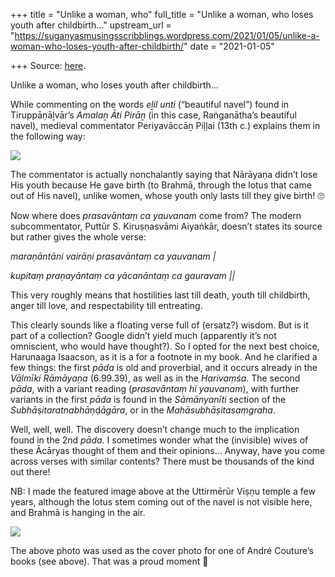 +++
title = "Unlike a woman, who"
full_title = "Unlike a woman, who loses youth after childbirth…"
upstream_url = "https://suganyasmusingsscribblings.wordpress.com/2021/01/05/unlike-a-woman-who-loses-youth-after-childbirth/"
date = "2021-01-05"

+++
Source: [here](https://suganyasmusingsscribblings.wordpress.com/2021/01/05/unlike-a-woman-who-loses-youth-after-childbirth/).

Unlike a woman, who loses youth after childbirth…

While commenting on the words *eḻil unti* (“beautiful navel”) found in Tiruppāṇāḻvār’s *Amalaṉ* *Āti Pirāṉ* (in this case, Raṅganātha’s beautiful navel), medieval commentator Periyavāccāṉ Piḷḷai (13th c.) explains them in the following way:

![](https://suganyasmusingsscribblings.files.wordpress.com/2021/01/screenshot-2021-01-05-at-3.12.10-pm.png?w=1009)

The commentator is actually nonchalantly saying that Nārāyaṇa didn’t lose His youth because He gave birth (to Brahmā, through the lotus that came out of His navel), unlike women, whose youth only lasts till they give birth! 🙄

Now where does *prasavāntaṃ* *ca yauvanam* come from? The modern subcommentator, Puttūr S. Kiruṣṇasvāmi Aiyaṅkār, doesn’t states its source but rather gives the whole verse:

*maraṇāntāni vairāṇi prasavāntaṃ ca yauvanam \|*

*kupitaṃ praṇayāntaṃ ca yācanāntaṃ ca gauravam \|\|*

This very roughly means that hostilities last till death, youth till childbirth, anger till love, and respectability till entreating. 

This clearly sounds like a floating verse full of (ersatz?) wisdom. But is it part of a collection? Google didn’t yield much (apparently it’s not omniscient, who would have thought?). So I opted for the next best choice, Harunaaga Isaacson, as it is a for a footnote in my book. And he clarified a few things: the first *pāda* is old and proverbial, and it occurs already in the *Vālmīki Rāmāyaṇa* (6.99.39), as well as in the *Harivaṃśa*. The second *pāda*, with a variant reading (*prasavāntaṃ hi yauvanam*), with further variants in the first *pāda* is found in the *Sāmānyanīti* section of the *Subhā*ṣ*itaratnabhā*ṇḍ*āgāra*, or in the *Mahāsubhāṣitasaṃgraha*.

Well, well, well. The discovery doesn’t change much to the implication found in the 2nd *pāda*. I sometimes wonder what the (invisible) wives of these Ācāryas thought of them and their opinions… Anyway, have you come across verses with similar contents? There must be thousands of the kind out there!

NB: I made the featured image above at the Uttirmērūr Viṣṇu temple a few years, although the lotus stem coming out of the navel is not visible here, and Brahmā is hanging in the air.

![](https://suganyasmusingsscribblings.files.wordpress.com/2021/01/71aurg6tmpl.jpg?w=664)

The above photo was used as the cover photo for one of André Couture’s books (see above). That was a proud moment 🙂
